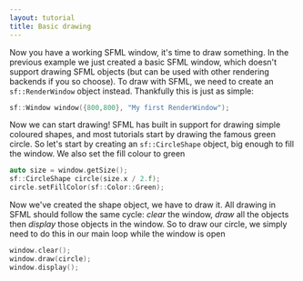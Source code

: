 ```yaml
---
layout: tutorial
title: Basic drawing
---
```


Now you have a working SFML window, it's time to draw something. In the previous example we just created a basic SFML window, which doesn't support drawing SFML objects (but can be used with other rendering backends if you so choose). To draw with SFML, we need to create an `sf::RenderWindow` object instead. Thankfully this is just as simple:

```cpp
sf::Window window({800,800}, "My first RenderWindow");
```

Now we can start drawing! SFML has built in support for drawing simple coloured shapes, and most tutorials start by drawing the famous green circle. So let's start by creating an `sf::CircleShape` object, big enough to fill the window. We also set the fill colour to green

```cpp
auto size = window.getSize();
sf::CircleShape circle(size.x / 2.f);
circle.setFillColor(sf::Color::Green);
```

Now we've created the shape object, we have to draw it. All drawing in SFML should follow the same cycle: *clear* the window, *draw* all the objects then *display* those objects in the window. So to draw our circle, we simply need to do this in our main loop while the window is open

```cpp
window.clear();
window.draw(circle);
window.display();
```


